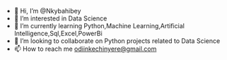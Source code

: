 - 👋 Hi, I’m @Nkybahibey
- 👀 I’m interested in Data Science
- 🌱 I’m currently learning Python,Machine Learning,Artificial Intelligence,Sql,Excel,PowerBi
- 💞️ I’m looking to collaborate on Python projects related to Data Science
- 📫 How to reach me odiinkechinyere@gmail.com

<!---
Nkybahibey/Nkybahibey is a ✨ special ✨ repository because its `README.md` (this file) appears on your GitHub profile.
You can click the Preview link to take a look at your changes.
--->

